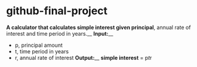 # github-final-project
**A calculator that calculates simple interest given principal**, annual rate of interest and time period in years.__
**Input:**__
* p, principal amount
* t, time period in years
* r, annual rate of interest
**Output:**__
**simple interest** = p*t*r
